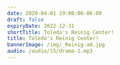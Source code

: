 ```yaml
---
date: 2020-04-01 19:00:00-06:00
draft: false
expiryDate: 2022-12-31
shortTitle: Toledo's Reinig Center!
title: Toledo's Reinig Center!
bannerImage: /img/_Reinig-ad.jpg
audio: /audio/15/drama-1.mp3
---
```

 
